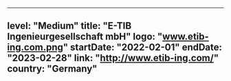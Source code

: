 
---
level: "Medium"
title: "E-TIB Ingenieurgesellschaft mbH"
logo: "www.etib-ing.com.png"
startDate: "2022-02-01"
endDate: "2023-02-28"
link: "http://www.etib-ing.com/"
country: "Germany"
---
